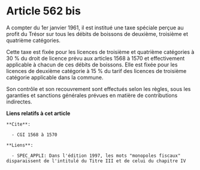 # Article 562 bis

A compter du 1er janvier 1961, il est institué une taxe spéciale perçue au profit du Trésor sur tous les débits de boissons
de deuxième, troisième et quatrième catégories.

Cette taxe est fixée pour les licences de troisième et quatrième catégories à 30 % du droit de licence prévu aux articles
1568 à 1570 et effectivement applicable à chacun de ces débits de boissons. Elle est fixée pour les licences de deuxième
catégorie à 15 % du tarif des licences de troisième catégorie applicable dans la commune.

Son contrôle et son recouvrement sont effectués selon les règles, sous les garanties et sanctions générales prévues en
matière de contributions indirectes.

**Liens relatifs à cet article**

	**Cite**:

	  - CGI 1568 à 1570

	**Liens**:

	  - SPEC_APPLI: Dans l'édition 1997, les mots "monopoles fiscaux" disparaissent de l'intitulé du Titre III et de celui du chapitre IV
